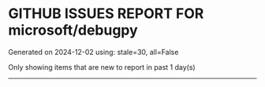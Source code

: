 
# GITHUB ISSUES REPORT FOR microsoft/debugpy


Generated on 2024-12-02 using: stale=30, all=False


Only showing items that are new to report in past 1 day(s)


---




















